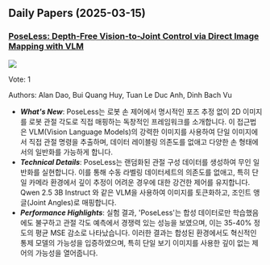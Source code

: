 ## Daily Papers (2025-03-15)

### [PoseLess: Depth-Free Vision-to-Joint Control via Direct Image Mapping with VLM](https://arxiv.org/abs/2503.07111)

![](https://cdn-thumbnails.huggingface.co/social-thumbnails/papers/2503.07111.png)

Vote: 1

Authors: Alan Dao, Bui Quang Huy, Tuan Le Duc Anh, Dinh Bach Vu

- ***What's New***: PoseLess는 로봇 손 제어에서 명시적인 포즈 추정 없이 2D 이미지를 로봇 관절 각도로 직접 매핑하는 독창적인 프레임워크를 소개합니다. 이 접근법은 VLM(Vision Language Models)의 강력한 이미지를 사용하여 단일 이미지에서 직접 관절 명령을 추출하며, 데이터 레이블링 의존도를 없애고 다양한 손 형태에서의 일반화를 가능하게 합니다.
- ***Technical Details***: PoseLess는 랜덤화된 관절 구성 데이터를 생성하여 무인 일반화를 실현합니다. 이를 통해 수동 라벨링 데이터세트의 의존도를 없애고, 특히 단일 카메라 환경에서 깊이 추정이 어려운 경우에 대한 강건한 제어를 유지합니다. Qwen 2.5 3B Instruct 와 같은 VLM을 사용하여 이미지를 토큰화하고, 조인트 앵글(Joint Angles)로 매핑합니다.
- ***Performance Highlights***: 실험 결과, 'PoseLess'는 합성 데이터로만 학습했음에도 불구하고 관절 각도 예측에서 경쟁력 있는 성능을 보였으며, 이는 35-40% 정도의 평균 MSE 감소로 나타났습니다. 이러한 결과는 합성된 환경에서도 혁신적인 통제 모델의 가능성을 입증하였으며, 특히 단일 보기 이미지를 사용한 깊이 없는 제어의 가능성을 열어줍니다.


